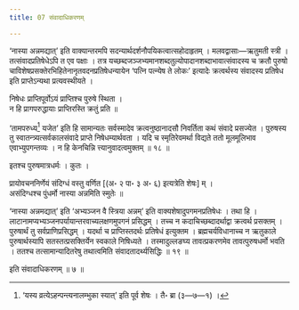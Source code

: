 ```yaml
---
title: 07 संवादाधिकरणम्

---
```

‘नास्या अन्नमद्यात्’ इति वाक्यान्तरमपि सदन्यार्थदर्शनौपयिकत्वात्सहोदाहृतम् । मलवद्वासाः—ऋतुमती स्त्री । तत्संवादप्रतिषेधेऽपि त एव पक्षाः । तत्र यच्छब्दजञ्जभ्यमानशब्दतुल्योपादानशब्दाभावात्संवादस्य च क्रतौ पुरुषो चाविशेषप्रसक्तेरभिहितेनानृतवदनप्रतिषेधन्यायेन ‘पत्नि पत्न्येष ते लोकः’ इत्यादेः क्रत्वर्थस्य संवादस्य प्रतिषेध इति प्राप्तेऽन्यथा प्रत्यवस्थीयते ।

निषेधः प्राप्तिपूर्वोऽयं प्राप्तिश्च पुरुषे स्थिता ।  
न हि प्रागपरुद्धायाः प्राप्तिरस्ति क्रतुं प्रति ॥  


‘तामपरुध्य[^1] यजेत’ इति हि सामान्यतः सर्वस्मादेव क्रत्वनुष्ठानादसौ निवर्तिता कथं संवादे प्रसज्येत । पुरुषस्य तु स्वातन्त्र्यत्सर्वकालसंवादे प्राप्ते निषेधम्यार्थवता । यदि च स्मृतिरेवमर्था विद्यते ततो मूलमूलिभाव एवाभ्युपगन्तव्यः । न हि केनचिन्नि त्त्यानुवादत्वमुक्तम् ॥ १८ ॥

[^1]: ‘यस्य व्रत्येऽहन्पन्त्यनालम्भुका स्यात्’ इति पूर्व शेषः । तै॰ ब्रा (३—७—१) ।


इतश्च पुरुषमात्रधर्मः । कुतः ।

प्रायोवचननिर्णेयं संदिग्धं वस्तु वर्णित \[(अ॰ २ पा॰ ३ अ॰ ६) इत्यत्रेति शेषः\] म् ।  
असंदिग्धश्च पुंधर्मो नास्या अन्नमिति स्मुतेः ॥  


‘नास्या अन्नमद्यात्’ इति ‘अभ्यञ्जन वै स्त्रिया अन्नम्’ इति वाक्यशेषादुपगमनप्रतिषेधः । तथा हि । लाटानामप्यभ्यञ्जनपर्यायान्तरवाच्यलक्षणमुपगनं प्रसिद्धम् । तच्च न कदाचिच्छब्दादर्थाद्वा क्रत्वर्थ प्रसक्तम् । पुरुषार्थं तु सर्वप्राणिप्रसिद्धम् । यदर्था च प्राप्तिस्तदर्थः प्रतिषेधं इत्युक्तम । ब्रह्मचर्यविधानाच्च न ऋतुकाले पुरुषार्थस्यापि सतस्तत्प्रसक्तिर्येन स्वकाले निषिध्यते । तस्मादुल्लङघ्य तावत्प्रकरणमेव तावत्पुरुषधर्मो भवति । ततश्च तत्सामान्यादितरेषु तथात्वमिति संवादतादर्थ्यसिद्धिः ॥ १९ ॥

इति संवादाधिकरणम् ॥ ७ ॥